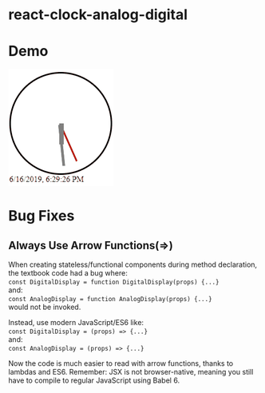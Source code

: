 # react-clock-analog-digital
# Demo
![Real-Time React Clock](demogif/clock-analog-digital.gif)

# Bug Fixes
## Always Use Arrow Functions(=>)

When creating stateless/functional components during method declaration, the textbook code had a bug where:<br />
`const DigitalDisplay = function DigitalDisplay(props) {...}`<br /> 
and:<br /> 
`const AnalogDisplay = function AnalogDisplay(props) {...}`<br />
would not be invoked. 

Instead, use modern JavaScript/ES6 like:<br /> 
`const DigitalDisplay = (props) => {...}`<br /> 
and:<br /> 
`const AnalogDisplay = (props) => {...}`
<br /> 

Now the code is much easier to read with arrow functions, thanks to lambdas and ES6. 
Remember: JSX is not browser-native, meaning you still have to compile to regular JavaScript using Babel 6.
